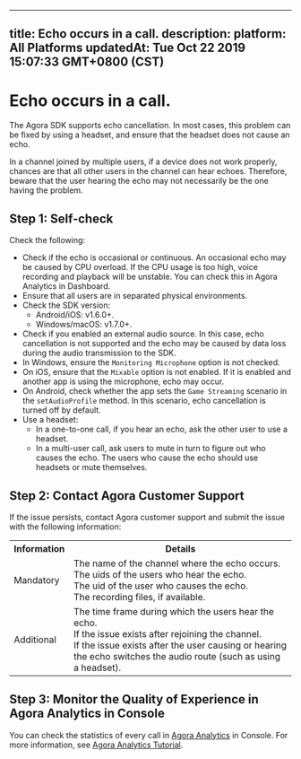 
---
title: Echo occurs in a call.
description: 
platform: All Platforms
updatedAt: Tue Oct 22 2019 15:07:33 GMT+0800 (CST)
---
# Echo occurs in a call.
The Agora SDK supports echo cancellation. In most cases, this problem can be fixed by using a headset, and ensure that the headset does not cause an echo. 

In a channel joined by multiple users, if a device does not work properly, chances are that all other users in the channel can hear echoes. Therefore, beware that the user hearing the echo may not necessarily be the one having the problem.

## Step 1: Self-check

Check the following:

- Check if the echo is occasional or continuous. An occasional echo may be caused by CPU overload. If the CPU usage is too high, voice recording and playback will be unstable. You can check this in Agora Analytics in Dashboard.
- Ensure that all users are in separated physical environments.
- Check the SDK version:
	- Android/iOS: v1.6.0+.
	- Windows/macOS: v1.7.0+.
- Check if you enabled an external audio source. In this case, echo cancellation is not supported and the echo may be caused by data loss during the audio transmission to the SDK. 
- In Windows, ensure the `Monitoring Microphone` option is not checked. 
- On iOS, ensure that the `Mixable` option is not enabled. If it is enabled and another app is using the microphone, echo may occur.
- On Android, check whether the app sets the `Game Streaming` scenario in the `setAudioProfile` method. In this scenario, echo cancellation is turned off by default.
- Use a headset:
	- In a one-to-one call, if you hear an echo, ask the other user to use a headset.
	- In a multi-user call, ask users to mute in turn to figure out who causes the echo. The users who cause the echo should use headsets or mute themselves.

## Step 2: Contact Agora Customer Support

If the issue persists, contact Agora customer support and submit the issue with the following information:

<table>
  <tr>
    <th>Information</th>
    <th>Details</th>
  </tr>
  <tr>
    <td>Mandatory</td>
    <td>The name of the channel where the echo occurs.<br>The uids of the users who hear the echo.<br>The uid of the user who causes the echo.<br>The recording files, if available.</td>
  </tr>
  <tr>
    <td>Additional</td>
    <td>The time frame during which the users hear the echo.<br>If the issue exists after rejoining the channel.<br>If the issue exists after the user causing or hearing the echo switches the audio route (such as using a headset).</td>
  </tr>
</table>

## Step 3: Monitor the Quality of Experience in Agora Analytics in Console

You can check the statistics of every call in [Agora Analytics](https://dashboard.agora.io/analytics/call/search) in Console. For more information, see [Agora Analytics Tutorial](https://dashboard.agora.io/analytics/call/tutorial?_ga=2.197716463.1125435494.1542623251-764614247.1539586349).

